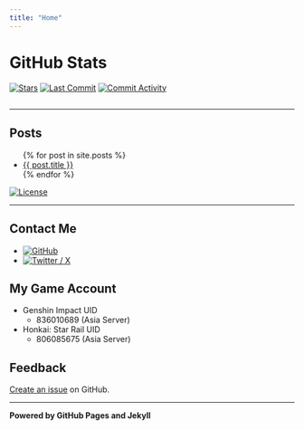 ```yaml
---
title: "Home"
---
```



# GitHub Stats

[![Stars](https://img.shields.io/github/stars/livcm/livcm.github.io.svg?style=for-the-badge&color=yellow)](https://github.com/livcm/livcm.github.io/stargazers) [![Last Commit](https://img.shields.io/github/last-commit/livcm/livcm.github.io.svg?style=for-the-badge)](https://github.com/livcm/livcm.github.io/commits/main) [![Commit Activity](https://img.shields.io/github/commit-activity/w/livcm/livcm.github.io.svg?style=for-the-badge)](https://github.com/livcm/livcm.github.io/commits/main)

<script src="./assets/scripts/time.js" type="text/javascript"></script>
<h2><div id="currentTime"></div></h2>

------

## Posts

<ul>
  {% for post in site.posts %}
    <li>
       <a href="{{ post.url }}" title="{{ post.title }}">{{ post.title }}</a>
    </li>
  {% endfor %}
</ul>

[![License](https://img.shields.io/badge/CC%20BY--SA-4.0-EF9421.svg?style=for-the-badge)](http://creativecommons.org/licenses/by-sa/4.0/)

------

## Contact Me

- [![GitHub](https://img.shields.io/badge/GitHub-livcm-brightgreen.svg?style=social&logo=github)](https://github.com/livcm/)
- [![Twitter / X](https://img.shields.io/badge/Twitter%20/%20X-@livcm23333-blue.svg?style=social&logo=twitter)](https://twitter.com/livcm23333)

## My Game Account

- Genshin Impact UID
  - 836010689 (Asia Server)
- Honkai: Star Rail UID
  - 806085675 (Asia Server)

## Feedback

[Create an issue](https://github.com/livcm/livcm.github.io/issues) on GitHub.

------

**Powered by GitHub Pages and Jekyll**